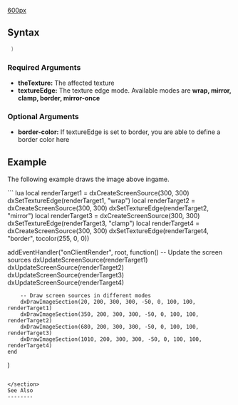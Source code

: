 [600px](/docs/file-textureedges.jpg.md "wikilink")

Syntax
------

``` lua
 )
```

### Required Arguments

-   **theTexture:** The affected texture
-   **textureEdge:** The texture edge mode. Available modes are **wrap, mirror, clamp, border, mirror-once**

### Optional Arguments

-   **border-color:** If textureEdge is set to border, you are able to define a border color here

Example
-------

The following example draws the image above ingame.

<section show="true" name="Client" class="client">
``` lua
local renderTarget1 = dxCreateScreenSource(300, 300)
dxSetTextureEdge(renderTarget1, "wrap")
local renderTarget2 = dxCreateScreenSource(300, 300)
dxSetTextureEdge(renderTarget2, "mirror")
local renderTarget3 = dxCreateScreenSource(300, 300)
dxSetTextureEdge(renderTarget3, "clamp")
local renderTarget4 = dxCreateScreenSource(300, 300)
dxSetTextureEdge(renderTarget4, "border", tocolor(255, 0, 0))

addEventHandler("onClientRender", root,
    function()
        -- Update the screen sources
        dxUpdateScreenSource(renderTarget1)
        dxUpdateScreenSource(renderTarget2)
        dxUpdateScreenSource(renderTarget3)
        dxUpdateScreenSource(renderTarget4)
    
        -- Draw screen sources in different modes
        dxDrawImageSection(20, 200, 300, 300, -50, 0, 100, 100, renderTarget1)
        dxDrawImageSection(350, 200, 300, 300, -50, 0, 100, 100, renderTarget2)
        dxDrawImageSection(680, 200, 300, 300, -50, 0, 100, 100, renderTarget3)
        dxDrawImageSection(1010, 200, 300, 300, -50, 0, 100, 100, renderTarget4)
    end
)
```

</section>
See Also
--------

